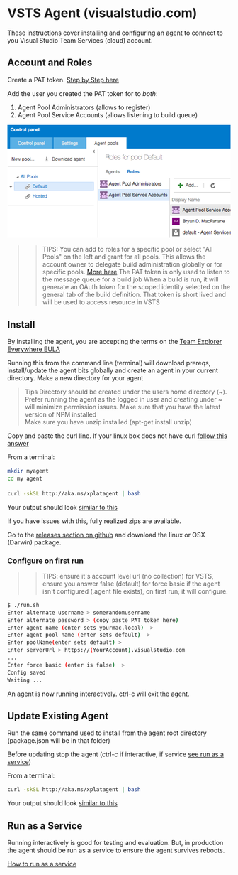 # VSTS Agent (visualstudio.com)

These instructions cover installing and configuring an agent to connect to you Visual Studio Team Services (cloud) account.

## Account and Roles

Create a PAT token.  [Step by Step here](http://roadtoalm.com/2015/07/22/using-personal-access-tokens-to-access-visual-studio-online/)

Add the user you created the PAT token for to *both*:

  1. Agent Pool Administrators (allows to register)
  2. Agent Pool Service Accounts (allows listening to build queue)

![Agent Roles](roles.png "Agent Roles")

>> TIPS:
>> You can add to roles for a specific pool or select "All Pools" on the left and grant for all pools.  This allows the account owner to delegate build administration globally or for specific pools.  [More here](https://msdn.microsoft.com/en-us/Library/vs/alm/Build/agents/admin)
>> The PAT token is only used to listen to the message queue for a build job
>> When a build is run, it will generate an OAuth token for the scoped identity selected on the general tab of the build definition.  That token is short lived and will be used to access resource in VSTS


## Install

By Installing the agent, you are accepting the terms on the [Team Explorer Everywhere EULA](teeeula.md)  

Running this from the command line (terminal) will download prereqs, install/update the agent bits globally and create an agent in your current directory.  Make a new directory for your agent

> Tips 
> Directory should be created under the users home directory (~).  
> Prefer running the agent as the logged in user and creating under ~ will minimize permission issues.
> Make sure that you have the latest version of NPM installed  
> Make sure you have unzip installed (apt-get install unzip) 

Copy and paste the curl line.  If your linux box does not have curl [follow this answer](http://askubuntu.com/questions/259681/the-program-curl-is-currently-not-installed)

From a terminal:
```bash
mkdir myagent
cd my agent

curl -skSL http://aka.ms/xplatagent | bash
```

Your output should look [similar to this](sampleoutput.md)

If you have issues with this, fully realized zips are available.

Go to the [releases section on github](https://github.com/Microsoft/vso-agent/releases) and download the linux or OSX (Darwin) package.

### Configure on first run

>> TIPS:
>> ensure it's account level url (no collection)
>> for VSTS, ensure you answer false (default) for force basic
>> if the agent isn't configured (.agent file exists), on first run, it will configure.

```bash
$ ./run.sh
Enter alternate username > somerandomusername
Enter alternate password > (copy paste PAT token here)
Enter agent name (enter sets yourmac.local)  > 
Enter agent pool name (enter sets default)  > 
Enter poolName(enter sets default) > 
Enter serverUrl > https://(YourAccount).visualstudio.com
...
Enter force basic (enter is false)  > 
Config saved
Waiting ...
```

An agent is now running interactively.  ctrl-c will exit the agent.

## Update Existing Agent

Run the same command used to install from the agent root directory (package.json will be in that folder)

Before updating stop the agent (ctrl-c if interactive, if service [see run as a service](service.md))

From a terminal:
```bash
curl -skSL http://aka.ms/xplatagent | bash
```
Your output should look [similar to this](sampleoutput.md)

## Run as a Service

Running interactively is good for testing and evaluation.  But, in production the agent should be run as a service
to ensure the agent survives reboots.

[How to run as a service](service.md)




